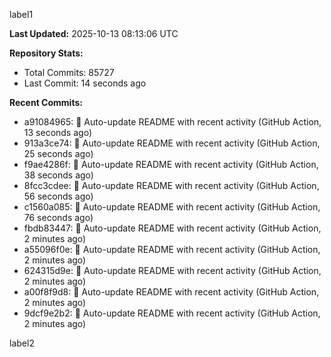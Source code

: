 
label1 
<!-- ACTIVITY_START -->
**Last Updated:** 2025-10-13 08:13:06 UTC

**Repository Stats:**
- Total Commits: 85727
- Last Commit: 14 seconds ago

**Recent Commits:**
- a91084965: 🤖 Auto-update README with recent activity (GitHub Action, 13 seconds ago)
- 913a3ce74: 🤖 Auto-update README with recent activity (GitHub Action, 25 seconds ago)
- f9ae4286f: 🤖 Auto-update README with recent activity (GitHub Action, 38 seconds ago)
- 8fcc3cdee: 🤖 Auto-update README with recent activity (GitHub Action, 56 seconds ago)
- c1560a085: 🤖 Auto-update README with recent activity (GitHub Action, 76 seconds ago)
- fbdb83447: 🤖 Auto-update README with recent activity (GitHub Action, 2 minutes ago)
- a55096f0e: 🤖 Auto-update README with recent activity (GitHub Action, 2 minutes ago)
- 624315d9e: 🤖 Auto-update README with recent activity (GitHub Action, 2 minutes ago)
- a00f8f9d8: 🤖 Auto-update README with recent activity (GitHub Action, 2 minutes ago)
- 9dcf9e2b2: 🤖 Auto-update README with recent activity (GitHub Action, 2 minutes ago)
<!-- ACTIVITY_END -->

label2
